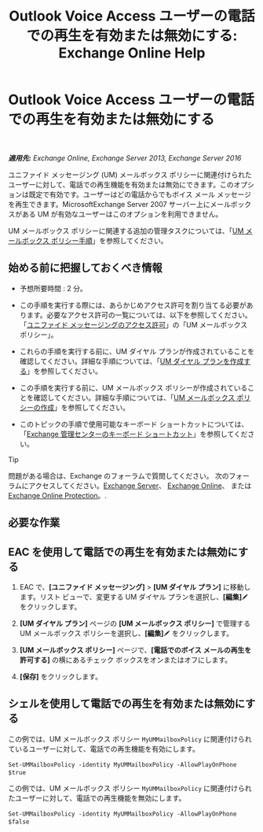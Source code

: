 ﻿---
title: 'Outlook Voice Access ユーザーの電話での再生を有効または無効にする: Exchange Online Help'
TOCTitle: Outlook Voice Access ユーザーの電話での再生を有効または無効にする
ms:assetid: d3281a97-6fc6-42a3-855f-1af1184a644a
ms:mtpsurl: https://technet.microsoft.com/ja-jp/library/Dd351161(v=EXCHG.150)
ms:contentKeyID: 52057522
ms.date: 05/22/2018
mtps_version: v=EXCHG.150
ms.translationtype: HT
---

# Outlook Voice Access ユーザーの電話での再生を有効または無効にする

 

_**適用先:** Exchange Online, Exchange Server 2013, Exchange Server 2016_

ユニファイド メッセージング (UM) メールボックス ポリシーに関連付けられたユーザーに対して、電話での再生機能を有効または無効にできます。このオプションは既定で有効です。ユーザーはどの電話からでもボイス メール メッセージを再生できます。MicrosoftExchange Server 2007 サーバー上にメールボックスがある UM が有効なユーザーはこのオプションを利用できません。

UM メールボックス ポリシーに関連する追加の管理タスクについては、「[UM メールボックス ポリシー手順](um-mailbox-policy-procedures-exchange-2013-help.md)」を参照してください。

## 始める前に把握しておくべき情報

  - 予想所要時間 : 2 分。

  - この手順を実行する際には、あらかじめアクセス許可を割り当てる必要があります。必要なアクセス許可の一覧については、以下を参照してください。「[ユニファイド メッセージングのアクセス許可](unified-messaging-permissions-exchange-2013-help.md)」の「UM メールボックス ポリシー」。

  - これらの手順を実行する前に、UM ダイヤル プランが作成されていることを確認してください。詳細な手順については、「[UM ダイヤル プランを作成する](create-a-um-dial-plan-exchange-2013-help.md)」を参照してください。

  - この手順を実行する前に、UM メールボックス ポリシーが作成されていることを確認してください。詳細な手順については、「[UM メールボックス ポリシーの作成](create-a-um-mailbox-policy-exchange-2013-help.md)」を参照してください。

  - このトピックの手順で使用可能なキーボード ショートカットについては、「[Exchange 管理センターのキーボード ショートカット](keyboard-shortcuts-in-the-exchange-admin-center-exchange-online-protection-help.md)」を参照してください。


> [!TIP]
> 問題がある場合は、Exchange のフォーラムで質問してください。 次のフォーラムにアクセスしてください。<A href="https://go.microsoft.com/fwlink/p/?linkid=60612">Exchange Server</A>、 <A href="https://go.microsoft.com/fwlink/p/?linkid=267542">Exchange Online</A>、 または <A href="https://go.microsoft.com/fwlink/p/?linkid=285351">Exchange Online Protection</A>。.



## 必要な作業

## EAC を使用して電話での再生を有効または無効にする

1.  EAC で、**\[ユニファイド メッセージング\]** \> **\[UM ダイヤル プラン\]** に移動します。リスト ビューで、変更する UM ダイヤル プランを選択し、**\[編集\]**![編集アイコン](images/Bb124582.6f53ccb2-1f13-4c02-bea0-30690e6ea71d(EXCHG.150).gif "編集アイコン") をクリックします。

2.  **\[UM ダイヤル プラン\]** ページの **\[UM メールボックス ポリシー\]** で管理する UM メールボックス ポリシーを選択し、**\[編集\]**![編集アイコン](images/Bb124582.6f53ccb2-1f13-4c02-bea0-30690e6ea71d(EXCHG.150).gif "編集アイコン") をクリックします。

3.  **\[UM メールボックス ポリシー\]** ページで、**\[電話でのボイス メールの再生を許可する\]** の横にあるチェック ボックスをオンまたはオフにします。

4.  **\[保存\]** をクリックします。

## シェルを使用して電話での再生を有効または無効にする

この例では、UM メールボックス ポリシー `MyUMMailboxPolicy` に関連付けられているユーザーに対して、電話での再生機能を有効にします。

    Set-UMMailboxPolicy -identity MyUMMailboxPolicy -AllowPlayOnPhone $true

この例では、UM メールボックス ポリシー `MyUMMailboxPolicy` に関連付けられたユーザーに対して、電話での再生機能を無効にします。

    Set-UMMailboxPolicy -identity MyUMMailboxPolicy -AllowPlayOnPhone $false

